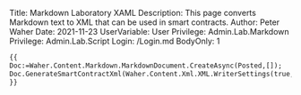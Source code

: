Title: Markdown Laboratory XAML
Description: This page converts Markdown text to XML that can be used in smart contracts.
Author: Peter Waher
Date: 2021-11-23
UserVariable: User
Privilege: Admin.Lab.Markdown
Privilege: Admin.Lab.Script
Login: /Login.md
BodyOnly: 1

```xml
{{
Doc:=Waher.Content.Markdown.MarkdownDocument.CreateAsync(Posted,[]);
Doc.GenerateSmartContractXml(Waher.Content.Xml.XML.WriterSettings(true,true))
}}
```